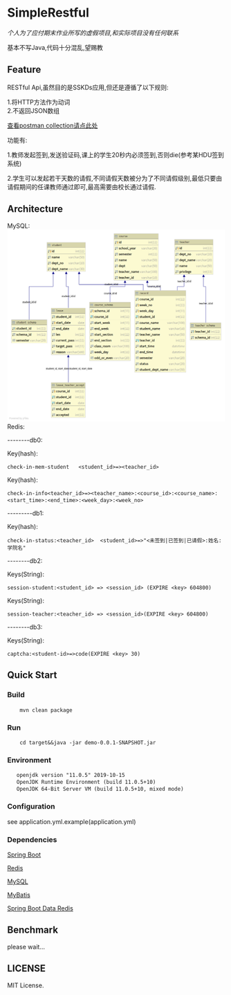 SimpleRestful
==============
*个人为了应付期末作业所写的虚假项目,和实际项目没有任何联系*  

基本不写Java,代码十分混乱,望赐教

## Feature

RESTful Api,虽然目的是SSKDs应用,但还是遵循了以下规则:  

1.将HTTP方法作为动词  
2.不返回JSON数组
    
[查看postman collection请点此处](https://documenter.getpostman.com/view/8711837/SWE57KRi?version=latest#8b24d958-4682-41a2-bd9f-f1a762b4f93d)

功能有:  

1.教师发起签到,发送验证码,课上的学生20秒内必须签到,否则die(参考某HDU签到系统)  

2.学生可以发起若干天数的请假,不同请假天数被分为了不同请假级别,最低只要由请假期间的任课教师通过即可,最高需要由校长通过请假.

## Architecture
MySQL:
![arch](./docs/mysql.png)
Redis: 

--------db0: 

Key(hash): 

    check-in-mem-student   <student_id>=><teacher_id>
Key(hash): 

    check-in-info<teacher_id>=><teacher_name>:<course_id>:<course_name>:<start_time>:<end_time>:<week_day>:<week_no>
---------db1: 

Key(hash): 

    check-in-status:<teacher_id>  <student_id>=>"<未签到|已签到|已请假>:姓名:学院名"
--------db2: 

Keys(String): 

    session-student:<student_id> => <session_id> (EXPIRE <key> 604800)
Keys(String): 

    session-teacher:<teacher_id> => <session_id>(EXPIRE <key> 604800)
--------db3: 

Keys(String): 

    captcha:<student-id>=>code(EXPIRE <key> 30)

## Quick Start

### Build
```
    mvn clean package
```

### Run
```
    cd target&&java -jar demo-0.0.1-SNAPSHOT.jar
```
### Environment
```
   openjdk version "11.0.5" 2019-10-15
   OpenJDK Runtime Environment (build 11.0.5+10)
   OpenJDK 64-Bit Server VM (build 11.0.5+10, mixed mode)
```
### Configuration
   see application.yml.example(application.yml)
### Dependencies
[Spring Boot]()

[Redis]()

[MySQL]()

[MyBatis]()

[Spring Boot Data Redis]()

## Benchmark
please wait...
## LICENSE
MIT License.